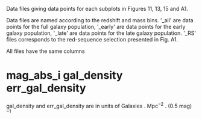 Data files giving data points for each subplots in Figures 11, 13, 15 and A1.

Data files are named according to the redshift and mass bins. '_all' are data points for the full galaxy population, '_early' are data points for the early galaxy population, '_late' are data points for the late galaxy population. '_RS' files corresponds to the red-sequence selection presented in Fig. A1. 

All files have the same columns 
# mag_abs_i gal_density err_gal_density

gal_density and err_gal_density are in units of  Galaxies . Mpc$^{-2}$ . (0.5 mag)$^{-1}$
